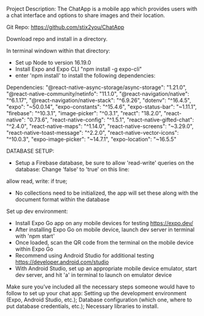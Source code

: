 Project Description:
The ChatApp is a mobile app which provides users with a chat interface and options to share images and their location.

Git Repo:  https://github.com/stix2you/ChatApp

Download repo and install in a directory.

In terminal windown within that directory:

- Set up Node to version 16.19.0
- Install Expo and Expo CLI   "npm install -g expo-cli"
- enter 'npm install'  to install the following dependencies:

Dependencies:
    "@react-native-async-storage/async-storage": "1.21.0",
    "@react-native-community/netinfo": "11.1.0",
    "@react-navigation/native": "^6.1.17",
    "@react-navigation/native-stack": "^6.9.26",
    "dotenv": "^16.4.5",
    "expo": "~50.0.14",
    "expo-constants": "^15.4.6",
    "expo-status-bar": "~1.11.1",
    "firebase": "^10.3.1",
    "image-picker": "^0.3.1",
    "react": "18.2.0",
    "react-native": "0.73.6",
    "react-native-config": "^1.5.1",
    "react-native-gifted-chat": "^2.4.0",
    "react-native-maps": "^1.14.0",
    "react-native-screens": "~3.29.0",
    "react-native-toast-message": "^2.2.0",
    "react-native-vector-icons": "^10.0.3",
    "expo-image-picker": "~14.7.1",
    "expo-location": "~16.5.5"




DATABASE SETUP:
- Setup a Firebase database, be sure to allow 'read-write' queries on the database: Change 'false' to 'true' on this line:

allow read, write: if true;

- No collections need to be initialized, the app will set these along with the document format within the database



Set up dev environment: 
- Install Expo Go app on any mobile devices for testing   https://expo.dev/
- After installing Expo Go on mobile device, launch dev server in terminal with 'npm start'
- Once loaded, scan the QR code from the terminal on the mobile device within Expo Go
- Recommend using Android Studio for additional testing   https://developer.android.com/studio
- With Android Studio, set up an appropriate mobile device emulator, start dev server, and hit 'a' in terminal to launch on emulator device


Make sure you’ve included all the necessary steps someone would have to follow to set up your chat app:
Setting up the development environment (Expo, Android Studio, etc.);
Database configuration (which one, where to put database credentials, etc.);
Necessary libraries to install.


